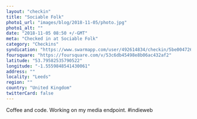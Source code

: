 ```yaml
---
layout: "checkin"
title: "Sociable Folk"
photo1_url: "images/blog/2018-11-05/photo.jpg"
photo1_alt: ""
date: "2018-11-05 08:50 +/-GMT"
meta: "Checked in at Sociable Folk"
category: "Checkins"
syndication: "https://www.swarmapp.com/user/492614834/checkin/5be004726336be002c688172"
foursquare: "https://foursquare.com/v/53c6db45498e8b06ac432af2"
latitude: "53.79582535790522"
longitude: "-1.5559848541430061"
address: ""
locality: "Leeds"
region: ""
country: "United Kingdom"
twitterCard: false
---
```

Coffee and code. Working on my media endpoint. #indieweb
